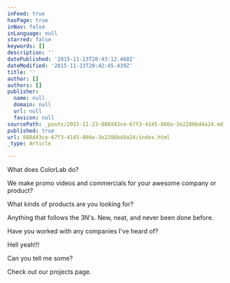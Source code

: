 ```yaml
---
inFeed: true
hasPage: true
inNav: false
inLanguage: null
starred: false
keywords: []
description: ''
datePublished: '2015-11-23T20:43:12.460Z'
dateModified: '2015-11-23T20:42:45.439Z'
title: ''
author: []
authors: []
publisher:
  name: null
  domain: null
  url: null
  favicon: null
sourcePath: _posts/2015-11-23-888d43ce-67f3-4145-866e-3e2286bd4a24.md
published: true
url: 888d43ce-67f3-4145-866e-3e2286bd4a24/index.html
_type: Article

---
```

What does ColorLab do?

We make promo videos and commercials for your awesome company or product?

What kinds of products are you looking for?

Anything that follows the 3N's. New, neat, and never been done before.

Have you worked with any companies I've heard of?

Hell yeah!!!

Can you tell me some?

Check out our projects page.